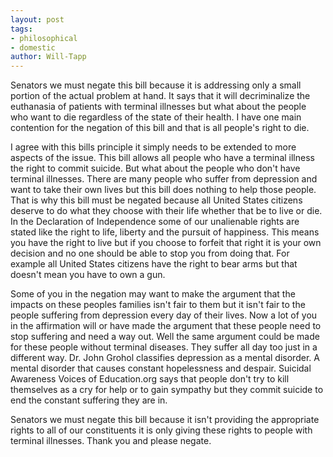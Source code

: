 ```yaml
---
layout: post
tags: 
- philosophical 
- domestic
author: Will-Tapp
---
```

Senators we must negate this bill because it is addressing only a small portion of the actual problem at hand. It says that it will decriminalize the euthanasia of patients with terminal illnesses but what about the people who want to die regardless of the state of their health. I have one main contention for the negation of this bill and that is all people's right to die.

I agree with this bills principle it simply needs to be extended to more aspects of the issue. This bill allows all people who have a terminal illness the right to commit suicide. But what about the people who don't have terminal illnesses. There are many people who suffer from depression and want to take their own lives but this bill does nothing to help those people. That is why this bill must be negated because all United States citizens deserve to do what they choose with their life whether that be to live or die. In the Declaration of Independence some of our unalienable rights are stated like the right to life, liberty and the pursuit of happiness. This means you have the right to live but if you choose to forfeit that right it is your own decision and no one should be able to stop you from doing that. For example all United States citizens have the right to bear arms but that doesn't mean you have to own a gun.

Some of you in the negation may want to make the argument that the impacts on these peoples families isn't fair to them but it isn't fair to the people suffering from depression every day of their lives. Now a lot of you in the affirmation will or have made the argument that these people need to stop suffering and need a way out. Well the same argument could be made for these people without terminal diseases. They suffer all day too just in a different way. Dr. John Grohol classifies depression as a mental disorder. A mental disorder that causes constant hopelessness and despair. Suicidal Awareness Voices of Education.org says that people don't try to kill themselves as a cry for help or to gain sympathy but they commit suicide to end the constant suffering they are in.

Senators we must negate this bill because it isn't providing the appropriate rights to all of our constituents it is only giving these rights to people with terminal illnesses. Thank you and please negate.
